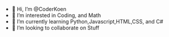 - 👋 Hi, I’m @CoderKoen
- 👀 I’m interested in Coding, and Math
- 🌱 I’m currently learning Python,Javascript,HTML,CSS, and C#
- 💞️ I’m looking to collaborate on Stuff

<!---
CoderKoen/CoderKoen is a ✨ special ✨ repository because its `README.md` (this file) appears on your GitHub profile.
You can click the Preview link to take a look at your changes.
--->
